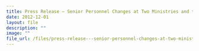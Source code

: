 ```yaml
---
title: Press Release – Senior Personnel Changes at Two Ministries and the IRAS
date: 2012-12-01
layout: file
description: ""
image: ""
file_url: /files/press-release---senior-personnel-changes-at-two-ministries-and-the-iras.pdf
---
```

